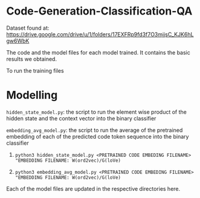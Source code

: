 # Code-Generation-Classification-QA

Dataset found at: https://drive.google.com/drive/u/1/folders/17EXFRp9fd3f7O3mjjsC_KJK6hLgw6WbK

The code and the model files for each model trained. It contains the basic results we obtained.


To run the training files 

# Modelling

`hidden_state_model.py`: the script to run the element wise product of the hidden state and the context vector into the binary classifier

`embedding_avg_model.py`: the script to run the average of the pretrained embedding of each of the predicted code token sequence into the binary classifier

1. ```python3 hidden_state_model.py <PRETRAINED CODE EMBEDING FILENAME> "EMBEDDING FILENAME: W(ord2vec)/G(loVe)```


2. ```python3 embedding_avg_model.py <PRETRAINED CODE EMBEDING FILENAME> "EMBEDDING FILENAME: W(ord2vec)/G(loVe)```

Each of the model files are updated in the respective directories here.
